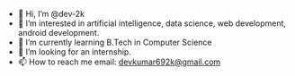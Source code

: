 - 👋 Hi, I’m @dev-2k
- 👀 I’m interested in artificial intelligence, data science, web development, android development. 
- 🌱 I’m currently learning B.Tech in Computer Science 
- 💞️ I’m looking for an internship.
- 📫 How to reach me email: devkumar692k@gmail.com

<!---
dev-2k/dev-2k is a ✨ special ✨ repository because its `README.md` (this file) appears on your GitHub profile.
You can click the Preview link to take a look at your changes.
--->
